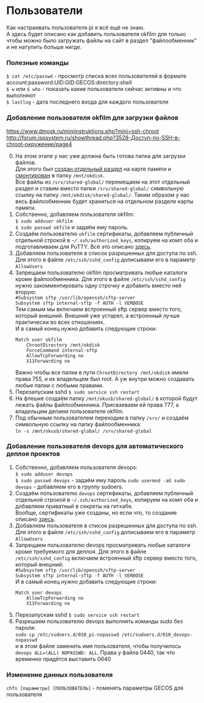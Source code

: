 # Пользователи
Как настраивать пользователя pi я всё ещё не знаю.  
А здесь будет описано как добавить пользователя okfilm для только чтобы можно было загружать файлы на сайт в раздел "файлообменник" и не натупить больше нигде.  

### Полезные команды
`$ cat /etc/passwd` - просмотр списка всех пользователей в формате account:password:UID:GID:GECOS:directory:shell  
`$ w` или `$ who` - показать какие пользователи сейчас активны и что выполняют  
`$ lastlog` - дата последнего входа для каждого пользователя  

### Добавление пользователя okfilm для загрузки файлов  
https://www.dmosk.ru/miniinstruktions.php?mini=ssh-chroot  
http://forum.ispsystem.ru/showthread.php?3528-Доступ-по-SSH-в-chroot-окружение/page4  

0. На этом этапе у нас уже должна быть готова папка для загрузки файлов.  
Для этого был [создан отдельный раздел](Disk%20partitioning.md) на карте памяти и [смонтирован](Монтирование%20диска%20или%20флешки.md) в папку `/mnt/okdisk`.  
Все файлы из `/srv/shared-global/` перемещаем на этот отдельный раздел и ставим вместо папки `/srv/shared-global/` символьную ссылку на папку `/mnt/okdisk/shared-global/`. Таким образом у нас весь файлообменник будет храниться на отдельном разделе карты памяти.  
1. Собственно, добавляем пользователя okfilm:  
`$ sudo adduser okfilm`  
`$ sudo passwd okfilm` и задаём ему пароль.  
2. Создаём пользователю `okfilm` сертификаты, добавляем публичный отдельной строкой в `~/.ssh/authorized_keys`, копируем на комп оба и подготавливаем для PuTTY. Всё это описано [здесь](SSH.md#сертификаты-для-ssh).  
3. Добавляем пользователя в список разрешенных для доступа по ssh.  
   Для этого в файле `/etc/ssh/sshd_config` дописываем его в параметр `AllowUsers`  
4. Запрещаем пользователю okfilm просматривать любые каталоги кроме файлообменника. Для этого в файле `/etc/ssh/sshd_config` нужно закомментировать одну строчку и добавить вместо неё вторую:  
   `#Subsystem sftp /usr/lib/openssh/sftp-server`  
   `Subsystem sftp internal-sftp -f AUTH -l VERBOSE`  
   Тем самым мы включаем встроенный sftp сервер вместо того, который внешний. Внешний уже устарел, а встроенный лучше практически во всех отношениях.  
   И в самый конец нужно добавить следующие строки:  
   ```
   Match user okfilm
       ChrootDirectory /mnt/okdisk
       ForceCommand internal-sftp
       AllowTcpForwarding no
       X11Forwarding no
   ```
   Важно чтобы все папки в пути `ChrootDirectory /mnt/okdisk` имели права 755, и их владельцем был root. А уж внутри можно создавать любые папки с любыми правами.  
5. Перезапускам sshd `$ sudo service ssh restart`  
6. На флешке создаём папку `/mnt/okusb/shared-global/` в которой будут лежать файлы файлообменника. Присваеваем ей права 777, а владельцем делаем пользователя okfilm.
7. Под обычным пользователем переходим в папку `/srv/` и создаём символьную ссылку на папку файлообменника:  
   `ln -s /mnt/okusb/shared-global/ /srv/shared-global`

### Добавление пользователя devops для автоматического деплоя проектов  
1. Собственно, добавляем пользователя devops:  
   `$ sudo adduser devops`  
   `$ sudo passwd devops` - задаём ему пароль
   `sudo usermod -aG sudo devops` - добавляем его в группу sudoers.  
3. Создаём пользователю `devops` сертификаты, добавляем публичный отдельной строкой в `~/.ssh/authorized_keys`, копируем на комп оба и добавляем приватный в секреты на гитхабе.  
   Вообще, сертификаты уже созданы, но если что, то создание описано [здесь](SSH.md#сертификаты-для-ssh).  
4. Добавляем пользователя в список разрешенных для доступа по ssh.  
Для этого в файле `/etc/ssh/sshd_config` дописываем его в параметр `AllowUsers`  
5. Запрещаем пользователю devops просматривать любые каталоги кроме требуемого для деплоя. Для этого в файле `/etc/ssh/sshd_config` включаем встроенный sftp сервер вместо того, который внешний:  
   `#Subsystem sftp /usr/lib/openssh/sftp-server`  
   `Subsystem sftp internal-sftp -f AUTH -l VERBOSE`  
   И в самый конец нужно добавить следующие строки:  
   ```
   Match user devops
       AllowTcpForwarding no
       X11Forwarding no
   ```
6. Перезапускам sshd `$ sudo service ssh restart`
7. Разрешаем пользователю devops выполнять команды sudo без пароля:  
   `sudo cp /etc/sudoers.d/010_pi-nopasswd /etc/sudoers.d/010_devops-nopasswd`  
   и в этом файле заменить имя пользователя, чтобы получилось `devops ALL=(ALL) NOPASSWD: ALL`. Права у файла 0440, так что временно придётся выставить 0640  

### Изменение данных пользователя  
`chfn [параметры] [ПОЛЬЗОВАТЕЛЬ]` - поменять параметры GECOS для пользователя  
